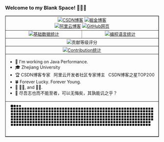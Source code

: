 ### Welcome to my Blank Space! 👋👋👋 

<table border = "1" align="center">
  <tr>
    <td colspan="2" align="center">
      <a href="https://blankspace.blog.csdn.net" target="_blank"><img src="https://img.shields.io/badge/blog-https%3A%2F%2Fblankspace.blog.csdn.net-red" alt="CSDN博客"></a>
      <a href="https://juejin.cn/user/550187475149342" target="_blank"><img src="https://img.shields.io/badge/blog-https%3A%2F%2Fjuejin.cn/user/550187475149342-blue" alt="掘金博客"></a><br/>
      <a href="https://developer.aliyun.com/profile/expert/ftm5ivdcrcte4" target="_blank"><img src="https://img.shields.io/badge/blog-https%3A%2F%2Fdeveloper.aliyun.com/profile/expert/ftm5ivdcrcte4-orange" alt="阿里云博客"></a>
      <a href="https://blankspaceplus.github.io" target="_blank"><img src="https://img.shields.io/badge/blog-https%3A%2F%2Fblankspaceplus.github.io-green" alt="GitHub网页"></a>
    </td>
  </tr>
  <tr>
    <td align="center"><a href="https://github.com/blankspaceplus" target="_blank"><img src="http://github-profile-summary-cards.vercel.app/api/cards/stats?username=blankspaceplus&theme=gruvbox" alt="基础数据统计"></a></td>
    <td align="center"><a href="https://github.com/blankspaceplus" target="_blank"><img src="http://github-profile-summary-cards.vercel.app/api/cards/repos-per-language?username=blankspaceplus&theme=gruvbox" alt="编程语言统计"></a></td>
  </tr>
  <tr>
    <td colspan="2" align="center"><img src="https://github-profile-trophy.vercel.app/?username=blankspaceplus" alt="贡献等级评分"></td>
  </tr>
  <tr>
    <td colspan="2" align="center"><a href="https://github.com/blankspaceplus" target="_blank"><img src="https://github-readme-activity-graph.vercel.app/graph?username=blankspaceplus&theme=vue" alt="Contribution统计"></a></td>
  </tr>
  <tr>
    <td colspan="2">
      <ul>
        <li>🌳 I'm working on Java Performance.</li>
        <li>🎓 Zhejiang University</li>
        <li>🏆 CSDN博客专家 &nbsp; 阿里云开发者社区专家博主 &nbsp; CSDN博客之星TOP200</li>
        <li>🍀 Forever Lucky. Forever Young.</li>
        <li>🐹 🥬🐶, and 🐹🐹.</li>
        <li>📃 尽吾志也而不能至者，可以无悔矣，其孰能讥之乎？</li>
      </ul>
    </td>
  </tr>
  <tr>
    <td colspan="2" align="center"><a href="https://github.com/blankspaceplus" target="_blank"><img src="https://github.com/BlankSpacePlus/BlankSpacePlus/blob/output/github-snake.svg" alt="GitHub贪吃蛇"></a></td>
  </tr>
</table>
